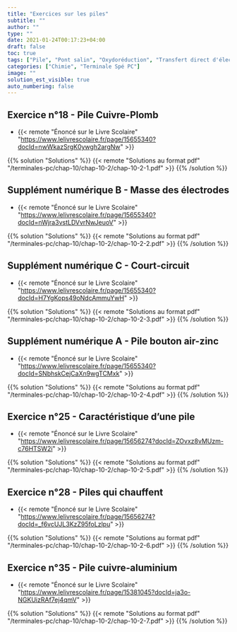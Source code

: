 ```yaml
---
title: "Exercices sur les piles"
subtitle: ""
author: ""
type: ""
date: 2021-01-24T00:17:23+04:00
draft: false
toc: true
tags: ["Pile", "Pont salin", "Oxydoréduction", "Transfert direct d'électrons", "Transfert indirect d'électrons", "Capacité d'une pile", "Anode", "Cathode", "Pont salin"]
categories: ["Chimie", "Terminale Spé PC"]
image: ""
solution_est_visible: true
auto_numbering: false
---
```


## Exercice n°18 - Pile Cuivre-Plomb

- {{< remote "Énoncé sur le Livre Scolaire" "https://www.lelivrescolaire.fr/page/15655340?docId=nwWkazSrgK0ywgh2argNw" >}}

{{% solution "Solutions" %}}
{{< remote "Solutions au format pdf" "/terminales-pc/chap-10/chap-10-2/chap-10-2-1.pdf" >}}
{{% /solution %}}

## Supplément numérique B - Masse des électrodes

- {{< remote "Énoncé sur le Livre Scolaire" "https://www.lelivrescolaire.fr/page/15655340?docId=nWjra3vstLDVvrNwJeuoV" >}}

{{% solution "Solutions" %}}
{{< remote "Solutions au format pdf" "/terminales-pc/chap-10/chap-10-2/chap-10-2-2.pdf" >}}
{{% /solution %}}

## Supplément numérique C - Court‑circuit

- {{< remote "Énoncé sur le Livre Scolaire" "https://www.lelivrescolaire.fr/page/15655340?docId=H7YgKops49oNdcAmmuYwH" >}}

{{% solution "Solutions" %}}
{{< remote "Solutions au format pdf" "/terminales-pc/chap-10/chap-10-2/chap-10-2-3.pdf" >}}
{{% /solution %}}

## Supplément numérique A - Pile bouton air-zinc

- {{< remote "Énoncé sur le Livre Scolaire" "https://www.lelivrescolaire.fr/page/15655340?docId=SNbhskCejCaXn9wgTCMxk" >}}

{{% solution "Solutions" %}}
{{< remote "Solutions au format pdf" "/terminales-pc/chap-10/chap-10-2/chap-10-2-4.pdf" >}}
{{% /solution %}}

## Exercice n°25 - Caractéristique d’une pile

- {{< remote "Énoncé sur le Livre Scolaire" "https://www.lelivrescolaire.fr/page/15656274?docId=ZOvxz8vMUzm-c76HTSW2i" >}}

{{% solution "Solutions" %}}
{{< remote "Solutions au format pdf" "/terminales-pc/chap-10/chap-10-2/chap-10-2-5.pdf" >}}
{{% /solution %}}

## Exercice n°28 - Piles qui chauffent

- {{< remote "Énoncé sur le Livre Scolaire" "https://www.lelivrescolaire.fr/page/15656274?docId=_f6vcUJL3KzZ95foLzlpu" >}}

{{% solution "Solutions" %}}
{{< remote "Solutions au format pdf" "/terminales-pc/chap-10/chap-10-2/chap-10-2-6.pdf" >}}
{{% /solution %}}

## Exercice n°35 - Pile cuivre‑aluminium

- {{< remote "Énoncé sur le Livre Scolaire" "https://www.lelivrescolaire.fr/page/15381045?docId=ja3o-NGKUizRAf7ej4qmV" >}}

{{% solution "Solutions" %}}
{{< remote "Solutions au format pdf" "/terminales-pc/chap-10/chap-10-2/chap-10-2-7.pdf" >}}
{{% /solution %}}
